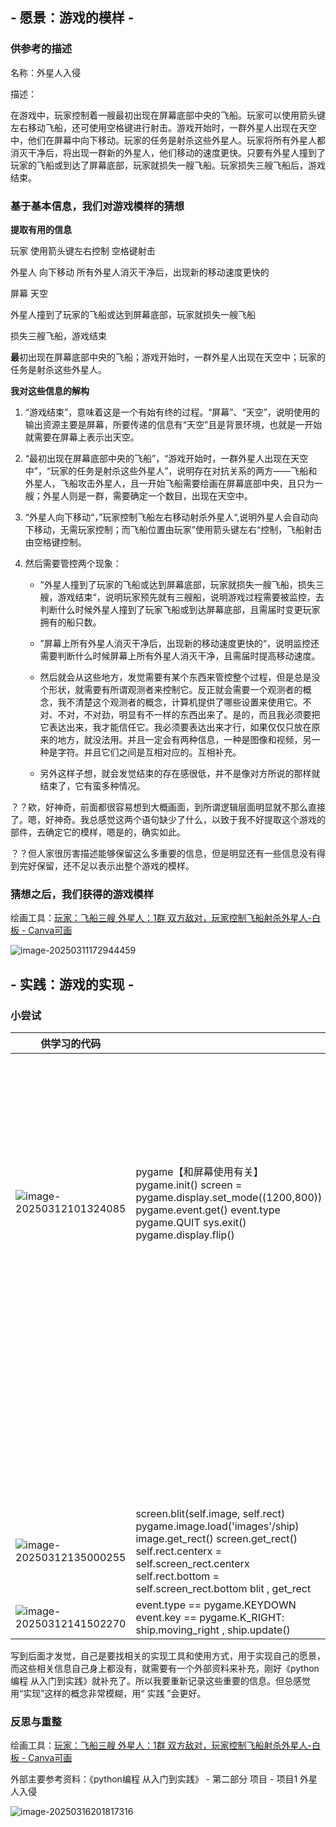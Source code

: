 ## - 愿景：游戏的模样 -

### 供参考的描述

名称：外星人入侵

描述：

在游戏中，玩家控制着一艘最初出现在屏幕底部中央的飞船。玩家可以使用箭头键左右移动飞船，还可使用空格键进行射击。游戏开始时，一群外星人出现在天空中，他们在屏幕中向下移动。玩家的任务是射杀这些外星人。玩家将所有外星人都消灭干净后，将出现一群新的外星人，他们移动的速度更快。只要有外星人撞到了玩家的飞船或到达了屏幕底部，玩家就损失一艘飞船。玩家损失三艘飞船后，游戏结束。

### 基于基本信息，我们对游戏模样的猜想

**提取有用的信息**

玩家 使用箭头键左右控制 空格键射击

外星人 向下移动 所有外星人消灭干净后，出现新的移动速度更快的

屏幕 天空

外星人撞到了玩家的飞船或达到屏幕底部，玩家就损失一艘飞船

损失三艘飞船，游戏结束

**最**初出现在屏幕底部中央的飞船；游戏开始时，一群外星人出现在天空中；玩家的任务是射杀这些外星人。

**我对这些信息的解构**

1. “游戏结束”，意味着这是一个有始有终的过程。“屏幕”、“天空”，说明使用的输出资源主要是屏幕，所要传递的信息有“天空”且是背景环境，也就是一开始就需要在屏幕上表示出天空。
2. “最初出现在屏幕底部中央的飞船”，“游戏开始时，一群外星人出现在天空中”，“玩家的任务是射杀这些外星人”，说明存在对抗关系的两方——飞船和外星人，飞船攻击外星人，且一开始飞船需要绘画在屏幕底部中央，且只为一艘；外星人则是一群，需要确定一个数目，出现在天空中。

3. “外星人向下移动“，”玩家控制飞船左右移动射杀外星人“,说明外星人会自动向下移动，无需玩家控制；而飞船位置由玩家”使用箭头键左右“控制，飞船射击由空格键控制。

4. 然后需要管控两个现象：

   * ”外星人撞到了玩家的飞船或达到屏幕底部，玩家就损失一艘飞船，损失三艘，游戏结束“，说明玩家预先就有三艘船，说明游戏过程需要被监控，去判断什么时候外星人撞到了玩家飞船或到达屏幕底部，且需届时变更玩家拥有的船只数。
   * ”屏幕上所有外星人消灭干净后，出现新的移动速度更快的“，说明监控还需要判断什么时候屏幕上所有外星人消灭干净，且需届时提高移动速度。
   * 然后就会从这些地方，发觉需要有某个东西来管控整个过程，但是总是没个形状，就需要有所谓观测者来控制它。反正就会需要一个观测者的概念，我不清楚这个观测者的概念，计算机提供了哪些设置来使用它。不对、不对，不对劲，明显有不一样的东西出来了。是的，而且我必须要把它表达出来，我才能信任它。我必须要表达出来才行，如果仅仅只放在原来的地方，就没法用。并且一定会有两种信息，一种是图像和视频，另一种是字符。并且它们之间是互相对应的。互相补充。

   * 另外这样子想，就会发觉结束的存在感很低，并不是像对方所说的那样就结束了，它有蛮多种情况。

？？欸，好神奇，前面都很容易想到大概画面，到所谓逻辑层面明显就不那么直接了。嗯，好神奇。我总感觉这两个语句缺少了什么，以致于我不好提取这个游戏的部件，去确定它的模样，嗯是的，确实如此。

？？但人家很厉害描述能够保留这么多重要的信息，但是明显还有一些信息没有得到完好保留，还不足以表示出整个游戏的模样。

### 猜想之后，我们获得的游戏模样

绘画工具：[玩家：飞船三艘 外星人：1群 双方敌对，玩家控制飞船射杀外星人-白板 - Canva可画](https://www.canva.cn/design/DAGhaA7XzOg/qVOVbM-Vmb-5TDTHRdF_1A/edit)

![image-20250311172944459](../../../../picturegallery/JAVA开发学习/Python-实战-对战外星人.png)

## - 实践：游戏的实现 -

### 小尝试

| 供学习的代码                                                 |                                                              |                                                              |
| ------------------------------------------------------------ | ------------------------------------------------------------ | ------------------------------------------------------------ |
| ![image-20250312101324085](file://C:/Users/30979/AppData/Roaming/Typora/typora-user-images/image-20250312101324085.png?lastModify=1741842412) | pygame【和屏幕使用有关】 pygame.init() screen = pygame.display.set_mode((1200,800)) pygame.event.get() event.type pygame.QUIT sys.exit() pygame.display.flip() | 屏幕使用和窗口概念有关 这些一写出来我就意识到和我预想的模式不一样，它还是那种复合数据的模式，准确来说是窗口的使用被pygame转成了复合数据的使用模式。 所以这一部分完全是在介绍窗口怎么使用嘛！不过有一点很奇怪，绘制不会像画板一样留下来吗？画板不进行存储，画板只画一次，只要调用display应该就会画一次，存储是通过变量来存储。也就是说画板虽然有形态/初始设置，但是它的存在完全是由字符来控制， ![image-20250312110208304](file://C:/Users/30979/AppData/Roaming/Typora/typora-user-images/image-20250312110208304.png?lastModify=1741842412) |
|                                                              |                                                              | 绘制结束之后，就是输入器件的把控，但神奇的是，没什么存在感，感觉存在感联系在屏幕操纵，然后就会把电脑的图像补充进来，然后就会把不同的操作列成一个表，把实际操作提取出来，然后比对，看是什么情况，然后对屏幕做某种操作。 |
| ![image-20250312135000255](file://C:/Users/30979/AppData/Roaming/Typora/typora-user-images/image-20250312135000255.png?lastModify=1741842412) | screen.blit(self.image, self.rect) pygame.image.load('images'/ship) image.get_rect() screen.get_rect() self.rect.centerx = self.screen_rect.centerx self.rect.bottom = self.screen_rect.bottom blit , get_rect | ![image-20250312142205698](file://C:/Users/30979/AppData/Roaming/Typora/typora-user-images/image-20250312142205698.png?lastModify=1741842412) |
| ![image-20250312141502270](file://C:/Users/30979/AppData/Roaming/Typora/typora-user-images/image-20250312141502270.png?lastModify=1741842412) | event.type == pygame.KEYDOWN event.key == pygame.K_RIGHT: ship.moving_right , ship.update() | 这里完全就是用了一个信号的设置                               |

写到后面才发觉，自己是要找相关的实现工具和使用方式，用于实现自己的愿景，而这些相关信息自己身上都没有，就需要有一个外部资料来补充，刚好《python编程 从入门到实践》就补充了。所以我要重新记录这些重要的信息。但总感觉用“实现”这样的概念非常模糊，用“ 实践 ”会更好。

### 反思与重整

绘画工具：[玩家：飞船三艘 外星人：1群 双方敌对，玩家控制飞船射杀外星人-白板 - Canva可画](https://www.canva.cn/design/DAGhaA7XzOg/qVOVbM-Vmb-5TDTHRdF_1A/edit)

外部主要参考资料：《python编程 从入门到实践》 - 第二部分 项目 - 项目1 外星人入侵

![image-20250316201817316](C:/Users/30979/AppData/Roaming/Typora/typora-user-images/image-20250316201817316.png)
